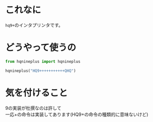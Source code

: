 # これなに
`hq9+`のインタプリンタです。  
# どうやって使うの
```py
from hqnineplus import hqnineplus

hqnineplus("HQ9+++++++++++QHQ")
```
# 気を付けること
9の実装が杜撰なのは許して  
一応+の命令は実装してあります(HQ9+の命令の種類的に意味ないけど)